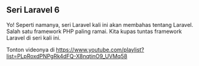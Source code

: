 ## Seri Laravel 6

Yo! Seperti namanya, seri Laravel kali ini akan membahas tentang Laravel. Salah satu framework PHP paling ramai. Kita kupas tuntas framework Laravel di seri kali ini.

Tonton videonya di https://www.youtube.com/playlist?list=PLpRoxdPNPgRk4dFQ-X8nqtinO9_UVMq58